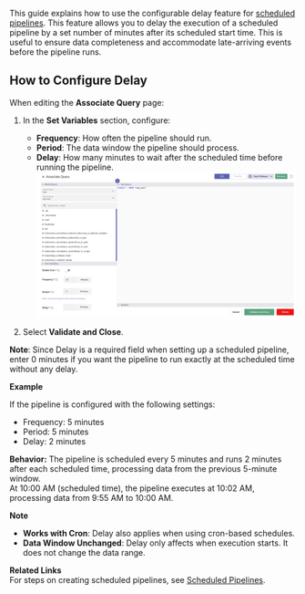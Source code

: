 
This guide explains how to use the configurable delay feature for [scheduled pipelines](Pipelines-in-OpenObserve.md).
This feature allows you to delay the execution of a scheduled pipeline by a set number of minutes after its scheduled start time. This is useful to ensure data completeness and accommodate late-arriving events before the pipeline runs.

## How to Configure Delay

When editing the **Associate Query** page:

1. In the **Set Variables** section, configure:  

    - **Frequency**: How often the pipeline should run.  
    - **Period**: The data window the pipeline should process.  
    - **Delay**: How many minutes to wait after the scheduled time before running the pipeline.
![configurable-delay](../../images/scheduled-pipeline-config-delay.png)

2. Select **Validate and Close**.

**Note**: Since Delay is a required field when setting up a scheduled pipeline, enter 0 minutes if you want the pipeline to run exactly at the scheduled time without any delay.

**Example**

If the pipeline is configured with the following settings:

- Frequency: 5 minutes  
- Period: 5 minutes  
- Delay: 2 minutes

**Behavior:** The pipeline is scheduled every 5 minutes and runs 2 minutes after each scheduled time, processing data from the previous 5-minute window.  
At 10:00 AM (scheduled time), the pipeline executes at 10:02 AM, processing data from 9:55 AM to 10:00 AM.

**Note**

- **Works with Cron**: Delay also applies when using cron-based schedules.  
- **Data Window Unchanged**: Delay only affects when execution starts. It does not change the data range.

**Related Links**<br>
For steps on creating scheduled pipelines, see [Scheduled Pipelines](Create-and-Use-Pipelines.md).  

